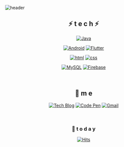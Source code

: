 
<!--
**hyo9134/hyo9134** is a ✨ _special_ ✨ repository because its `README.md` (this file) appears on your GitHub profile.

Here are some ideas to get you started:

- 🔭 I’m currently working on ...
- 🌱 I’m currently learning ...
- 👯 I’m looking to collaborate on ...
- 🤔 I’m looking for help with ...
- 💬 Ask me about ...
- 📫 How to reach me: ...
- 😄 Pronouns: ...
- ⚡ Fun fact: ...
-->
![header](https://capsule-render.vercel.app/api?type=waving&color=gradient&height=300&section=header&text=hyoeun&fontSize=70)

<div align=center>

## ⚡ t e c h ⚡


[![Java](https://img.shields.io/badge/Java-007396?style=flat-square&logo=Java&logoColor=white)](https://github.com/hyo9134) 
<br>

[![Android](https://img.shields.io/badge/Android-3DDC84?style=flat-square&logo=Android&logoColor=white)](https://github.com/hyo9134)
[![Flutter](https://img.shields.io/badge/[Flutter-02569B?style=flat-square&logo=[Flutter&logoColor=white)](https://github.com/hyo9134)
<br>

[![html](https://img.shields.io/badge/Html-E34F26?style=flat-square&logo=Html5&logoColor=white)](https://github.com/hyo9134) [![css](https://img.shields.io/badge/CSS-1572B6?style=flat-square&logo=CSS3&logoColor=white)](https://github.com/hyo9134) 
<br>

[![MySQL](https://img.shields.io/badge/MySQL-4479A1?style=flat-square&logo=MySQL&logoColor=white)](https://github.com/hyo9134)
[![Firebase](https://img.shields.io/badge/Firebase-FFCA28?style=flat-square&logo=Firebase&logoColor=white)](https://github.com/hyo9134)
<br><br><br>

## 💫 m e 
[![Tech Blog](https://img.shields.io/badge/Blog-FF5722?style=flat-square&logo=blogger&logoColor=white)](https://321coucou.tistory.com/)  [![Code Pen](https://img.shields.io/badge/CodePen-000000?style=flat-square&logo=CodePen&logoColor=white)](https://codepen.io/joowon0220) [![Gmail](https://img.shields.io/badge/Gmail-EA4335?style=flat-square&logo=Gmail&logoColor=white)](mailto:one.joowon@gmail.com)
<br><br><br>


### 💌  t o d a y 

[![Hits](https://hits.seeyoufarm.com/api/count/incr/badge.svg?url=https%3A%2F%2Fgithub.com%2FJoowon0220&count_bg=%23FF0000&title_bg=%23555555&icon=&icon_color=%23E7E7E7&title=hits&edge_flat=false)](https://hits.seeyoufarm.com)
<br><br><br><br><br>

</div>
